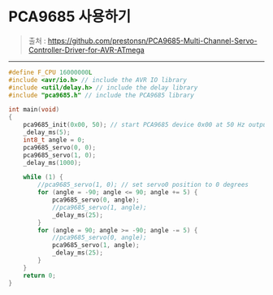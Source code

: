 # PCA9685 사용하기
>출처 : https://github.com/prestonsn/PCA9685-Multi-Channel-Servo-Controller-Driver-for-AVR-ATmega

---

``` C
#define F_CPU 16000000L
#include <avr/io.h> // include the AVR IO library
#include <util/delay.h> // include the delay library
#include "pca9685.h" // include the PCA9685 library

int main(void)
{
	pca9685_init(0x00, 50); // start PCA9685 device 0x00 at 50 Hz output
	_delay_ms(5);
	int8_t angle = 0;
	pca9685_servo(0, 0);
	pca9685_servo(1, 0);
	_delay_ms(1000);

	while (1) {
		//pca9685_servo(1, 0); // set servo0 position to 0 degrees
		for (angle = -90; angle <= 90; angle += 5) {
			pca9685_servo(0, angle);
			//pca9685_servo(1, angle);
			_delay_ms(25);
		}
		for (angle = 90; angle >= -90; angle -= 5) {
			//pca9685_servo(0, angle);
			pca9685_servo(1, angle);
			_delay_ms(25);
		}
	}
	return 0;
}
```

